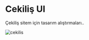 # Cekiliş UI
Çekiliş sitem için tasarım alıştırmaları..

![cekilis](https://user-images.githubusercontent.com/72786825/111871143-b97e5d00-8999-11eb-8d11-61d7ec86a32f.png)
